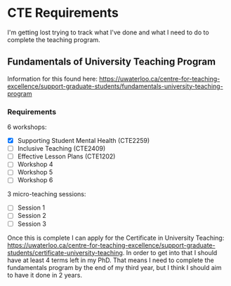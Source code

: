 # CTE Requirements

I'm getting lost trying to track what I've done and what I need to do to complete the teaching program.

## Fundamentals of University Teaching Program
Information for this found here: https://uwaterloo.ca/centre-for-teaching-excellence/support-graduate-students/fundamentals-university-teaching-program

### Requirements
6 workshops:
- [x] Supporting Student Mental Health (CTE2259)
- [ ] Inclusive Teaching (CTE2409)
- [ ] Effective Lesson Plans (CTE1202)
- [ ] Workshop 4
- [ ] Workshop 5
- [ ] Workshop 6

3 micro-teaching sessions:
- [ ] Session 1
- [ ] Session 2
- [ ] Session 3

Once this is complete I can apply for the Certificate in University Teaching: https://uwaterloo.ca/centre-for-teaching-excellence/support-graduate-students/certificate-university-teaching. In order to get into that I should have at least 4 terms left in my PhD. That means I need to complete the fundamentals program by the end of my third year, but I think I should aim to have it done in 2 years.